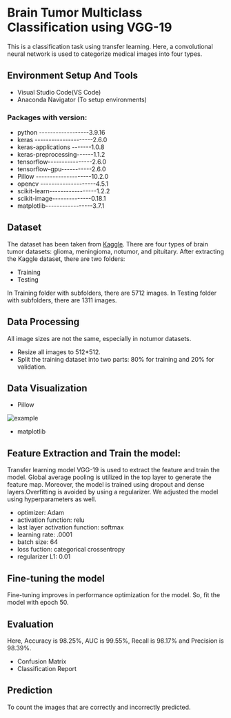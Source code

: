 
# Brain Tumor Multiclass Classification using VGG-19

This is a classification task using transfer learning. Here, a convolutional neural network is used to categorize medical images into four types.


##  Environment Setup And Tools
* Visual Studio Code(VS Code)
* Anaconda Navigator (To setup environments)

### Packages with version:
* python ------------------3.9.16
* keras ---------------------2.6.0
* keras-applications -------1.0.8
* keras-preprocessing------1.1.2
* tensorflow----------------2.6.0
* tensorflow-gpu-----------2.6.0
* Pillow --------------------10.2.0
* opencv --------------------4.5.1
* scikit-learn-----------------1.2.2
* scikit-image--------------0.18.1
* matplotlib-----------------3.7.1

## Dataset
The dataset has been taken from [Kaggle](https://www.kaggle.com/datasets/masoudnickparvar/brain-tumor-mri-dataset). There are four types of brain tumor datasets: glioma, meningioma, notumor, and pituitary. After extracting the Kaggle dataset, there are two folders:
* Training
* Testing
  
In Training folder with subfolders, there are 5712 images.
In Testing folder with subfolders, there are 1311 images.

## Data Processing
All image sizes are not the same,  especially in notumor datasets.
* Resize all images to 512*512.
* Split the training dataset into two parts: 
     80% for training and 20% for validation.
## Data Visualization
* Pillow
  
![example](https://github.com/JAHANTRISHA/brainTumorClassification/assets/40772173/619341c5-7d0c-4f86-8343-7a07ae858af3)

* matplotlib
##  Feature Extraction and Train the model:
Transfer learning model VGG-19 is used to extract the feature and train the model. Global average pooling is utilized in the top layer to generate the feature map. Moreover, the model is trained using dropout and dense layers.Overfitting is avoided by using a regularizer. We adjusted the model using hyperparameters as well.
* optimizer: Adam
* activation function: relu
* last layer activation function: softmax 
* learning rate: .0001
* batch size: 64 
* loss fuction: categorical crossentropy
* regularizer L1: 0.01
## Fine-tuning the model
Fine-tuning improves in performance optimization for the model. So, fit the model with epoch 50.
## Evaluation
Here, Accuracy is 98.25%, AUC is 99.55%, Recall is 98.17% and Precision is 98.39%.
* Confusion Matrix
* Classification Report
## Prediction
To count the images that are correctly and incorrectly predicted.
